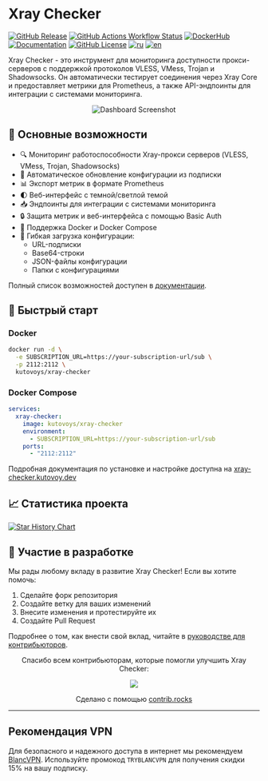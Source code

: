 # Xray Checker

[![GitHub Release](https://img.shields.io/github/v/release/kutovoys/xray-checker?style=flat&color=blue)](https://github.com/kutovoys/xray-checker/releases/latest)
[![GitHub Actions Workflow Status](https://img.shields.io/github/actions/workflow/status/kutovoys/xray-checker/build-publish.yml)](https://github.com/kutovoys/xray-checker/actions/workflows/build-publish.yml)
[![DockerHub](https://img.shields.io/badge/DockerHub-kutovoys%2Fxray--checker-blue)](https://hub.docker.com/r/kutovoys/xray-checker/)
[![Documentation](https://img.shields.io/badge/docs-xray--checker.kutovoy.dev-blue)](https://xray-checker.kutovoy.dev/)
[![GitHub License](https://img.shields.io/github/license/kutovoys/xray-checker?color=greeen)](https://github.com/kutovoys/xray-checker/blob/main/LICENSE)
[![ru](https://img.shields.io/badge/lang-ru-blue)](https://github.com/kutovoys/xray-checker/blob/main/README_RU.md)
[![en](https://img.shields.io/badge/lang-en-red)](https://github.com/kutovoys/xray-checker/blob/main/README.md)

Xray Checker - это инструмент для мониторинга доступности прокси-серверов с поддержкой протоколов VLESS, VMess, Trojan и Shadowsocks. Он автоматически тестирует соединения через Xray Core и предоставляет метрики для Prometheus, а также API-эндпоинты для интеграции с системами мониторинга.

<div align="center">
  <img src=".github/screen/xray-checker.png" alt="Dashboard Screenshot">
</div>

## 🚀 Основные возможности

- 🔍 Мониторинг работоспособности Xray-прокси серверов (VLESS, VMess, Trojan, Shadowsocks)
- 🔄 Автоматическое обновление конфигурации из подписки
- 📊 Экспорт метрик в формате Prometheus
- 🌓 Веб-интерфейс с темной/светлой темой
- 📥 Эндпоинты для интеграции с системами мониторинга
- 🔒 Защита метрик и веб-интерфейса с помощью Basic Auth
- 🐳 Поддержка Docker и Docker Compose
- 📝 Гибкая загрузка конфигурации:
  - URL-подписки
  - Base64-строки
  - JSON-файлы конфигурации
  - Папки с конфигурациями

Полный список возможностей доступен в [документации](https://xray-checker.kutovoy.dev/ru/intro/features).

## 🚀 Быстрый старт

### Docker

```bash
docker run -d \
  -e SUBSCRIPTION_URL=https://your-subscription-url/sub \
  -p 2112:2112 \
  kutovoys/xray-checker
```

### Docker Compose

```yaml
services:
  xray-checker:
    image: kutovoys/xray-checker
    environment:
      - SUBSCRIPTION_URL=https://your-subscription-url/sub
    ports:
      - "2112:2112"
```

Подробная документация по установке и настройке доступна на [xray-checker.kutovoy.dev](https://xray-checker.kutovoy.dev/ru/intro/quick-start)

## 📈 Статистика проекта

<a href="https://star-history.com/#kutovoys/xray-checker&Date">
 <picture>
   <source media="(prefers-color-scheme: dark)" srcset="https://api.star-history.com/svg?repos=kutovoys/xray-checker&type=Date&theme=dark" />
   <source media="(prefers-color-scheme: light)" srcset="https://api.star-history.com/svg?repos=kutovoys/xray-checker&type=Date" />
   <img alt="Star History Chart" src="https://api.star-history.com/svg?repos=kutovoys/xray-checker&type=Date" />
 </picture>
</a>

## 🤝 Участие в разработке

Мы рады любому вкладу в развитие Xray Checker! Если вы хотите помочь:

1. Сделайте форк репозитория
2. Создайте ветку для ваших изменений
3. Внесите изменения и протестируйте их
4. Создайте Pull Request

Подробнее о том, как внести свой вклад, читайте в [руководстве для контрибьюторов](https://xray-checker.kutovoy.dev/ru/contributing/development-guide).

<p align="center">
Спасибо всем контрибьюторам, которые помогли улучшить Xray Checker:
</p>
<p align="center">
<a href="https://github.com/kutovoys/xray-checker/graphs/contributors">
  <img src="https://contrib.rocks/image?repo=kutovoys/xray-checker" />
</a>
</p>
<p align="center">
  Сделано с помощью <a rel="noopener noreferrer" target="_blank" href="https://contrib.rocks">contrib.rocks</a>
</p>

---

## Рекомендация VPN

Для безопасного и надежного доступа в интернет мы рекомендуем [BlancVPN](https://getblancvpn.com/?ref=xc-readme). Используйте промокод `TRYBLANCVPN` для получения скидки 15% на вашу подписку.
